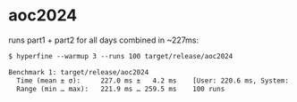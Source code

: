# aoc2024

runs part1 + part2 for all days combined in ~227ms:

```txt
$ hyperfine --warmup 3 --runs 100 target/release/aoc2024                                                        

Benchmark 1: target/release/aoc2024
  Time (mean ± σ):     227.0 ms ±   4.2 ms    [User: 220.6 ms, System: 4.5 ms]
  Range (min … max):   221.9 ms … 259.5 ms    100 runs
```
